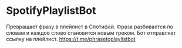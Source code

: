 # SpotifyPlaylistBot
Превращает фразу в плейлист в Спотифай.
Фраза разбивается по словам и каждое слово становится новым треком.
Бот отправляет ссылку на плейлист.
https://t.me/phrasetoplaylistbot
